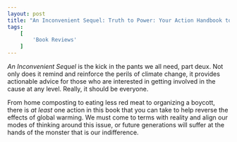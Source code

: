 ```yaml
---
layout: post
title: "An Inconvenient Sequel: Truth to Power: Your Action Handbook to Learn the Science, Find Your Voice, and Help Solve the Climate Crisis by Al Gore"
tags:
    [
        'Book Reviews'
    ]
---
```


_An Inconvenient Sequel_ is the kick in the pants we all need, part deux. Not only does it remind and reinforce the perils of climate change, it provides actionable advice for those who are interested in getting involved in the cause at any level. Really, it should be everyone.

From home composting to eating less red meat to organizing a boycott, there is _at least_ one action in this book that you can take to help reverse the effects of global warming. We must come to terms with reality and align our modes of thinking around this issue, or future generations will suffer at the hands of the monster that is our indifference.
